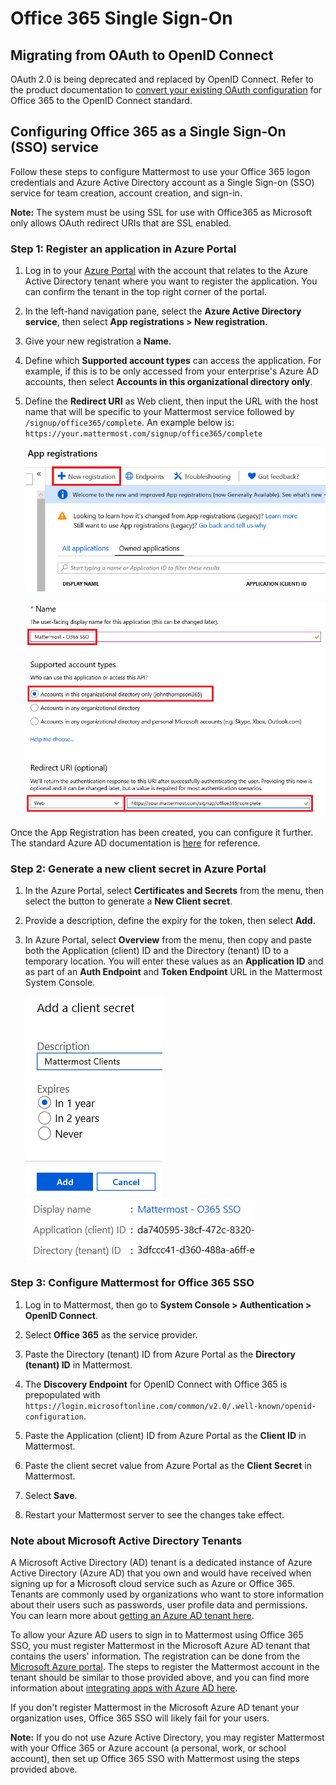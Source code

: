 # Office 365 Single Sign-On

## Migrating from OAuth to OpenID Connect

OAuth 2.0 is being deprecated and replaced by OpenID Connect. Refer to the product documentation to [convert your existing OAuth configuration](https://docs.mattermost.com/cloud/cloud-administration/converting-oauth-2.0-to-openid-connect) for Office 365 to the OpenID Connect standard.

## Configuring Office 365 as a Single Sign-On (SSO) service

Follow these steps to configure Mattermost to use your Office 365 logon credentials and Azure Active Directory account as a Single Sign-on (SSO) service for team creation, account creation, and sign-in.

**Note:** The system must be using SSL for use with Office365 as Microsoft only allows OAuth redirect URIs that are SSL enabled.

### Step 1: Register an application in Azure Portal

1. Log in to your [Azure Portal](https://portal.azure.com/) with the account that relates to the Azure Active Directory tenant where you want to register the application. You can confirm the tenant in the top right corner of the portal.

2. In the left-hand navigation pane, select the **Azure Active Directory service**, then select **App registrations > New registration**.

3. Give your new registration a **Name**.

4. Define which **Supported account types** can access the application. For example, if this is to be only accessed from your enterprise's Azure AD accounts, then select **Accounts in this organizational directory only**. 

5. Define the **Redirect URI** as Web client, then input the URL with the host name that will be specific to your Mattermost service followed by `/signup/office365/complete`. An example below is: `https://your.mattermost.com/signup/office365/complete`

   ![](../../../source/images/AzureApp_New_Registration.png)

   ![](../../../source/images/AzureApp_SetupMenuv2.png)

Once the App Registration has been created, you can configure it further. The standard Azure AD documentation is [here](https://docs.microsoft.com/en-gb/azure/active-directory/develop/quickstart-register-app) for reference.

### Step 2: Generate a new client secret in Azure Portal

1. In the Azure Portal, select **Certificates and Secrets** from the menu, then select the button to generate a **New Client secret**. 

2. Provide a description, define the expiry for the token, then select **Add**.

3. In Azure Portal, select **Overview** from the menu, then copy and paste both the Application (client) ID and the Directory (tenant) ID to a temporary location. You will enter these values as an **Application ID** and as part of an **Auth Endpoint** and **Token Endpoint** URL in the Mattermost System Console.

   ![](../../../source/images/AzureApp_Client_Secret_Expiry.png)
   ![](../../../source/images/AzureApp_App_Directory_IDsv2.png)

### Step 3: Configure Mattermost for Office 365 SSO

1. Log in to Mattermost, then go to **System Console > Authentication > OpenID Connect**.

2. Select **Office 365** as the service provider.

3. Paste the Directory (tenant) ID from Azure Portal as the **Directory (tenant) ID** in Mattermost.

4. The **Discovery Endpoint** for OpenID Connect with Office 365 is prepopulated with ``https://login.microsoftonline.com/common/v2.0/.well-known/openid-configuration``.

5. Paste the Application (client) ID from Azure Portal as the **Client ID** in Mattermost.

6. Paste the client secret value from Azure Portal as the **Client Secret** in Mattermost.

7. Select **Save**.

8. Restart your Mattermost server to see the changes take effect.

### Note about Microsoft Active Directory Tenants

A Microsoft Active Directory (AD) tenant is a dedicated instance of Azure Active Directory (Azure AD) that you own and would have received when signing up for a Microsoft cloud service such as Azure or Office 365. Tenants are commonly used by organizations who want to store information about their users such as passwords, user profile data and permissions. You can learn more about [getting an Azure AD tenant here](https://docs.microsoft.com/en-us/azure/active-directory/active-directory-howto-tenant).

To allow your Azure AD users to sign in to Mattermost using Office 365 SSO, you must register Mattermost in the Microsoft Azure AD tenant that contains the users' information. The registration can be done from the [Microsoft Azure portal](https://manage.windowsazure.com/). The steps to register the Mattermost account in the tenant should be similar to those provided above, and you can find more information about [integrating apps with Azure AD here](https://azure.microsoft.com/en-us/documentation/articles/active-directory-integrating-applications/).

If you don't register Mattermost in the Microsoft Azure AD tenant your organization uses, Office 365 SSO will likely fail for your users.

**Note:** If you do not use Azure Active Directory, you may register Mattermost with your Office 365 or Azure account (a personal, work, or school account), then set up Office 365 SSO with Mattermost using the steps provided above.
